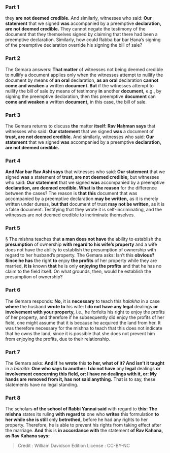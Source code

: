 
### Part 1
they <b>are not deemed credible.</b> And similarly, witnesses who said: <b>Our statement</b> that we signed <b>was</b> accompanied by a preemptive <b>declaration, are not deemed credible.</b> They cannot negate the testimony of the document that they themselves signed by claiming that there had been a preemptive declaration. Similarly, how could Rabba bar bar Ḥana’s signing of the preemptive declaration override his signing the bill of sale?

### Part 2
The Gemara answers: <b>That matter</b> of witnesses not being deemed credible to nullify a document applies only when the witnesses attempt to nullify the document by means of <b>an oral</b> declaration, <b>as an oral</b> declaration <b>cannot come and weaken</b> a written <b>document. But</b> if the witnesses attempt to nullify the bill of sale by means of testimony <b>in</b> another <b>document,</b> e.g., by signing the preemptive declaration, then this preemptive <b>document</b> can <b>come and weaken</b> a written <b>document,</b> in this case, the bill of sale.

### Part 3
The Gemara returns to discuss <b>the</b> matter <b>itself: Rav Naḥman says</b> that witnesses who said: <b>Our statement</b> that we signed <b>was</b> a document of <b>trust, are not deemed credible.</b> And similarly, witnesses who said: <b>Our statement</b> that we signed <b>was</b> accompanied by a preemptive <b>declaration, are not deemed credible.</b>

### Part 4
<b>And Mar bar Rav Ashi says</b> that witnesses who said: <b>Our statement</b> that we signed <b>was</b> a statement of <b>trust, are not deemed credible;</b> but witnesses who said: <b>Our statement</b> that we signed <b>was</b> accompanied by a preemptive <b>declaration, are deemed credible. What is the reason</b> for the difference between the cases? The reason is <b>that this</b> document that was accompanied by a preemptive declaration <b>may be written,</b> as it is merely written under duress, <b>but that</b> document of trust <b>may not be written,</b> as it is a false document. Testifying that they wrote it is self-incriminating, and the witnesses are not deemed credible to incriminate themselves.

### Part 5
§ The mishna teaches that <b>a man does not have</b> the ability to establish the <b>presumption</b> of ownership <b>with regard to his wife’s property</b> and a wife does not have the ability to establish the presumption of ownership with regard to her husband’s property. The Gemara asks: Isn’t this <b>obvious? Since he has</b> the right <b>to</b> enjoy <b>the profits</b> of her property while they are married, <b>it is</b> known <b>that</b> he is only <b>enjoying the profits</b> and that he has no claim to the field itself. On what grounds, then, would he establish the presumption of ownership?

### Part 6
The Gemara responds: <b>No,</b> it is <b>necessary</b> to teach this <i>halakha</i> in a case <b>where</b> the husband <b>wrote to</b> his wife: <b>I do not have any legal</b> dealings <b>or involvement with your property,</b> i.e., he forfeits his right to enjoy the profits of her property, and therefore if he subsequently did enjoy the profits of her field, one might assume that it is because he acquired the land from her. It was therefore necessary for the mishna to teach that this does not indicate that he owns the land, since it is possible that she does not prevent him from enjoying the profits, due to their relationship.

### Part 7
The Gemara asks: <b>And if</b> he <b>wrote</b> this <b>to her, what of it? And isn’t it taught</b> in a <i>baraita</i>: <b>One who says to another: I do not have</b> any <b>legal</b> dealings <b>or involvement concerning this field, or: I have no dealings with it, or: My hands are removed from it, has not said anything.</b> That is to say, these statements have no legal standing.

### Part 8
The scholars <b>of the school of Rabbi Yannai said</b> with regard to <b>this: The mishna</b> states its ruling <b>with regard to</b> one who <b>writes</b> this formulation <b>to her while she is still</b> only <b>betrothed,</b> before he had any rights to her property. Therefore, he is able to prevent his rights from taking effect after the marriage. <b>And</b> this is <b>in accordance with</b> the statement <b>of Rav Kahana, as Rav Kahana says:</b>

>Credit : William Davidson Edition
>License : CC-BY-NC